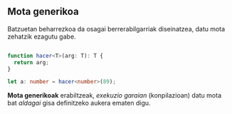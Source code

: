 ## Mota generikoa

Batzuetan beharrezkoa da osagai berrerabilgarriak diseinatzea, datu mota zehatzik ezagutu gabe.

```typescript

function hacer<T>(arg: T): T {
  return arg;
}

let a: number = hacer<number>(89);

```
**Mota generikoak** erabiltzeak, _exekuzio garaian_ (konpilazioan) datu mota bat _aldagai_ gisa definitzeko aukera ematen digu.